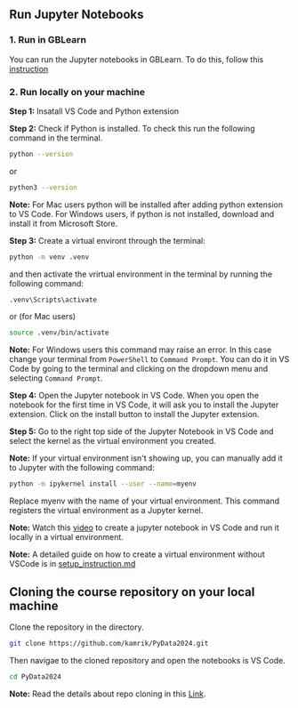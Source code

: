 ## Run Jupyter Notebooks

### 1. Run in GBLearn
You can run the Jupyter notebooks in GBLearn. To do this, follow this [instruction](./gblearn%20python%20jupyter%20notebook%20setup.pdf)


### 2. Run locally on your machine

**Step 1:** Insatall VS Code and Python extension

**Step 2:** Check if Python is installed. To check this run the following command in the terminal.
```bash
python --version
```
or
```bash
python3 --version
```

**Note:** For Mac users python will be installed after adding python extension to VS Code. For Windows users, if python is not installed, download and install it from Microsoft Store.


**Step 3:** Create a virtual environt through the terminal:

```bash
python -m venv .venv
```

and then activate the vrirtual environment in the terminal by running the following command:

```bash
.venv\Scripts\activate
```

or (for Mac users)

```bash
source .venv/bin/activate
```


**Note:** For Windows users this command may raise an error. In this case change your terminal from `PowerShell` to `Command Prompt`. You can do it in VS Code by going to the terminal and clicking on the dropdown menu and selecting `Command Prompt`.

**Step 4:** Open the Jupyter notebook in VS Code. When you open the notebook for the first time in VS Code, it will ask you to install the Jupyter extension. Click on the install button to install the Jupyter extension.

**Step 5:** Go to the right top side of the Jupyter Notebook in 
VS Code and select the kernel as the virtual environment you created.

**Note:** If your virtual environment isn't showing up, you can manually add it to Jupyter with the following command:

```bash
python -m ipykernel install --user --name=myenv
```
Replace myenv with the name of your virtual environment. This command registers the virtual environment as a Jupyter kernel.


**Note:** Watch this [video](https://drive.google.com/file/d/1la5G4q_cjCHWU4myUb5CH_rpaXdbKCG7/view?usp=sharing) to create a jupyter notebook in VS Code and run it locally in a virtual environment.

**Note:** A detailed guide on how to create a virtual environment without VSCode is in [setup_instruction.md](setup_instruction.md)


## Cloning the course repository on your local machine

Clone the repository in the directory. 
```bash
git clone https://github.com/kamrik/PyData2024.git
```

Then navigae to the cloned repository and open the notebooks is VS Code. 
```bash
cd PyData2024
```

**Note:** Read the details about repo cloning in this [Link](../0-GitHub_Lessons/lesson_1.md).


